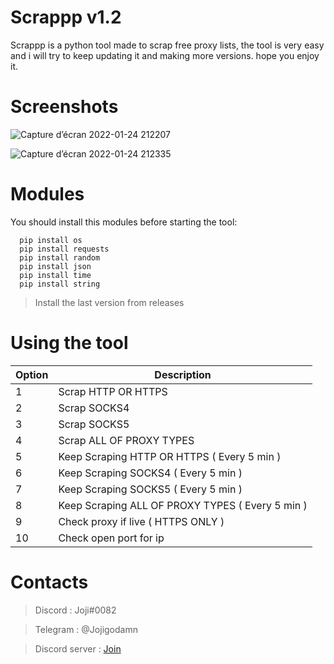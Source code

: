 # Scrappp v1.2
Scrappp is a python tool made to scrap free proxy lists, the tool is very easy and i will try to keep updating it and making more versions.
hope you enjoy it.

# Screenshots

![Capture d’écran 2022-01-24 212207](https://user-images.githubusercontent.com/76626446/150858709-582cb948-5647-4a0d-bfab-9df2ca5b77ba.png)

![Capture d’écran 2022-01-24 212335](https://user-images.githubusercontent.com/76626446/150858924-eec01a05-b215-4535-8a88-717c476a40b4.png)

# Modules

You should install this modules before starting the tool:

```
  pip install os
  pip install requests  
  pip install random 
  pip install json 
  pip install time  
  pip install string  

```

> Install the last version from releases

# Using the tool

| Option | Description |
| --- | --- |
| 1 | Scrap HTTP OR HTTPS |
| 2 | Scrap SOCKS4 |
| 3 | Scrap SOCKS5 |
| 4 | Scrap ALL OF PROXY TYPES |
| 5 | Keep Scraping HTTP OR HTTPS ( Every 5 min ) |
| 6 | Keep Scraping SOCKS4 ( Every 5 min ) |
| 7 | Keep Scraping SOCKS5 ( Every 5 min ) |
| 8 | Keep Scraping ALL OF PROXY TYPES ( Every 5 min ) |
| 9 | Check proxy if live ( HTTPS ONLY ) |
| 10 | Check open port for ip |


# Contacts

> Discord : Joji#0082

> Telegram : @Jojigodamn

> Discord server : [Join](https://discord.gg/acbeVxY5ra)

